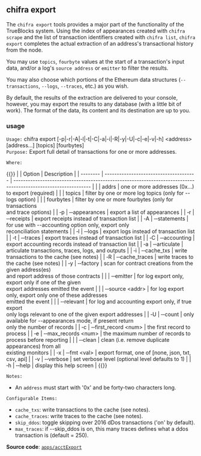 ## chifra export

The `chifra export` tools provides a major part of the functionality of the TrueBlocks system. Using the index of appearances created with `chifra scrape` and the list of transaction identifiers created with `chifra list`, `chifra export` completes the actual extraction of an address's transactional history from the node.

You may use `topics`, `fourbyte` values at the start of a transaction's input data, and/or a log's `source address` or `emitter` to filter the results.

You may also choose which portions of the Ethereum data structures (`--transactions`, `--logs`, `--traces`, etc.) as you wish.

By default, the results of the extraction are delivered to your console, however, you may export the results to any database (with a little bit of work). The format of the data, its content and its destination are up to you.

### usage

`Usage:`    chifra export [-p|-r|-A|-l|-t|-C|-a|-i|-R|-y|-U|-c|-e|-v|-h] &lt;address&gt; [address...] [topics] [fourbytes]  
`Purpose:`  Export full detail of transactions for one or more addresses.

`Where:`

{{<td>}}
|          | Option                                 | Description                                                                                                    |
| -------- | -------------------------------------- | -------------------------------------------------------------------------------------------------------------- |
|          | addrs                                  | one or more addresses (0x...) to export (required)                                                             |
|          | topics                                 | filter by one or more log topics (only for --logs option)                                                      |
|          | fourbytes                              | filter by one or more fourbytes (only for transactions<br/>and trace options)                                  |
| &#8208;p | &#8208;&#8208;appearances              | export a list of appearances                                                                                   |
| &#8208;r | &#8208;&#8208;receipts                 | export receipts instead of transaction list                                                                    |
| &#8208;A | &#8208;&#8208;statements               | for use with --accounting option only, export only<br/>reconciliation statements                               |
| &#8208;l | &#8208;&#8208;logs                     | export logs instead of transaction list                                                                        |
| &#8208;t | &#8208;&#8208;traces                   | export traces instead of transaction list                                                                      |
| &#8208;C | &#8208;&#8208;accounting               | export accounting records instead of transaction list                                                          |
| &#8208;a | &#8208;&#8208;articulate               | articulate transactions, traces, logs, and outputs                                                             |
| &#8208;i | &#8208;&#8208;cache_txs                | write transactions to the cache (see notes)                                                                    |
| &#8208;R | &#8208;&#8208;cache_traces             | write traces to the cache (see notes)                                                                          |
| &#8208;y | &#8208;&#8208;factory                  | scan for contract creations from the given address(es)<br/>and report address of those contracts               |
|          | &#8208;&#8208;emitter                  | for log export only, export only if one of the given<br/>export addresses emitted the event                    |
|          | &#8208;&#8208;source &lt;addr&gt;      | for log export only, export only one of these addresses<br/>emitted the event                                  |
|          | &#8208;&#8208;relevant                 | for log and accounting export only, if true export<br/>only logs relevant to one of the given export addresses |
| &#8208;U | &#8208;&#8208;count                    | only available for --appearances mode, if present return<br/>only the number of records                        |
| &#8208;c | &#8208;&#8208;first_record &lt;num&gt; | the first record to process                                                                                    |
| &#8208;e | &#8208;&#8208;max_records &lt;num&gt;  | the maximum number of records to process before reporting                                                      |
|          | &#8208;&#8208;clean                    | clean (i.e. remove duplicate appearances) from all<br/>existing monitors                                       |
| &#8208;x | &#8208;&#8208;fmt &lt;val&gt;          | export format, one of [none, json, txt, csv, api]                                                              |
| &#8208;v | &#8208;&#8208;verbose                  | set verbose level (optional level defaults to 1)                                                               |
| &#8208;h | &#8208;&#8208;help                     | display this help screen                                                                                       |
{{</td>}}

`Notes:`

- An `address` must start with '0x' and be forty-two characters long.

`Configurable Items:`

- `cache_txs`: write transactions to the cache (see notes).
- `cache_traces`: write traces to the cache (see notes).
- `skip_ddos`: toggle skipping over 2016 dDos transactions ('on' by default).
- `max_traces`: if --skip_ddos is on, this many traces defines what a ddos transaction
  is (default = 250).

**Source code**: [`apps/acctExport`](https://github.com/TrueBlocks/trueblocks-core/tree/master/src/apps/acctExport)

